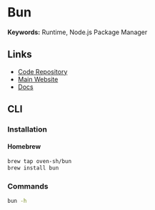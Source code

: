 # Bun

**Keywords:** Runtime, Node.js Package Manager

## Links

- [Code Repository](https://github.com/oven-sh/bun)
- [Main Website](https://bun.sh)
- [Docs](https://bun.sh/docs)

## CLI

### Installation

#### Homebrew

```sh
brew tap oven-sh/bun
brew install bun
```

### Commands

```sh
bun -h
```

<!-- ### Usage

```sh
#
bun install
``` -->
